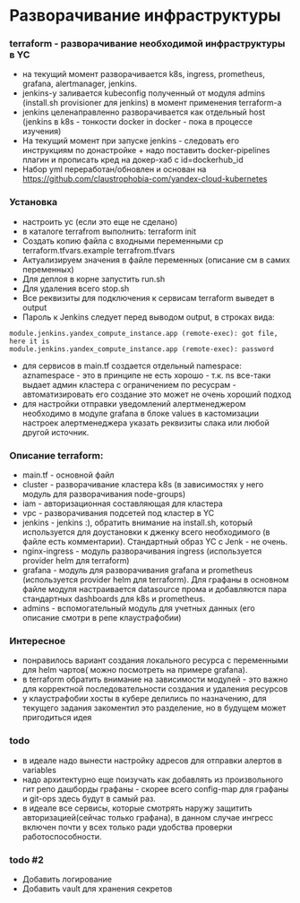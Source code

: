 # Разворачивание инфраструктуры

### terraform - разворачивание необходимой инфраструктуры в YC
- на текущий момент разворачивается k8s, ingress, prometheus, grafana, alertmanager, jenkins.
- jenkins-у заливается kubeconfig полученный от модуля admins (install.sh provisioner для jenkins) в момент применения terraform-а
- jenkins целенаправленно разворачивается как отдельный host (jenkins в k8s - тонкости docker in docker - пока в процессе изучения)
- На текущий момент при запуске jenkins - следовать его инструкциям по донастройке + надо поставить docker-pipelines плагин и прописать кред на докер-хаб c id=dockerhub_id
- Набор yml переработан/обновлен и основан на https://github.com/claustrophobia-com/yandex-cloud-kubernetes

### Установка
- настроить yc (если это еще не сделано)
- в каталоге terrafrom выполнить: terraform init
- Создать копию файла с входными переменными  cp terraform.tfvars.example terrafrom.tfvars 
- Актуализируем значения в файле переменных (описание см в самих переменных)
- Для деплоя в корне запустить run.sh
- Для удаления всего stop.sh
- Все реквизиты для подключения к сервисам terraform выведет в output
- Пароль к Jenkins следует перед выводом output, в строках вида:

```
module.jenkins.yandex_compute_instance.app (remote-exec): got file, here it is
module.jenkins.yandex_compute_instance.app (remote-exec): password

```
- для сервисов в main.tf создается отдельный namespace: aznamespace - это в принципе не есть хорошо - т.к. ns все-таки выдает админ кластера с ограничением по ресусрам - автоматизировать его создание это может не очень хороший подход
- для настройки отправки уведомлений алертменеджером необходимо в модуле grafana в блоке values в кастомизации настроек алертменеджера указать реквизиты слака или любой другой источник.

### Описание terraform:
- main.tf - основной файл
- cluster - разворачивание кластера k8s (в зависимостях у него модуль для разворачивания node-groups)
- iam - авторизационная составляющая для кластера
- vpc - разворачивания подсетей под кластер в YC
- jenkins - jenkins :), обратить внимание на install.sh, который используется для доустановки к дженку всего необходимого (в файле есть комментарии). Стандартный образ YC с Jenk - не очень.
- nginx-ingress - модуль разворачивания ingress (используется provider helm для terraform)
- grafana - модуль для разворачивания grafana и prometheus (используется provider helm для terraform). Для графаны в основном файле модуля настраивается datasource прома и добавляются пара стандартных dashboards для k8s и prometheus.
- admins - вспомогательный модуль для учетных данных (его описание смотри в репе клаустрафобии)

### Интересное
- понравилось вариант создания локального ресурса с переменными для helm чартов( можно посмотреть на примере grafana).
- в terraform обратить внимание на зависимости модулей - это важно для корректной последовательности создания и удаления ресурсов
- у клаустрафобии хосты в кубере делились по назначению, для текущего задания закоментил это разделение, но в будущем может пригодиться идея

### todo
- в идеале надо вынести настройку адресов для отправки алертов в variables
- надо архитектурно еще поизучать как добавлять из произвольного гит репо дашборды графаны - скорее всего config-map для графаны и git-ops здесь будут в самый раз.
- в идеале все сервисы, которые смотрять наружу защитить авторизацией(сейчас только графана), в данном случае ингресс включен почти у всех только ради удобства проверки работоспособности.

### todo #2
- Добавить логирование
- Добавить vault для хранения секретов